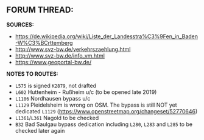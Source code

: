 ﻿**FORUM THREAD:**
- 


**SOURCES:**
- https://de.wikipedia.org/wiki/Liste_der_Landesstra%C3%9Fen_in_Baden-W%C3%BCrttemberg
- http://www.svz-bw.de/verkehrszaehlung.html
- http://www.svz-bw.de/info_vm.html
- https://www.geoportal-bw.de/


**NOTES TO ROUTES:**
- `L575` is signed `K2879`, not drafted
- `L602` Huttenheim - Rußheim u/c (to be opened late 2019)
- `L1106` Nordhausen bypass u/c
- `L1129` Pleidelsheim is wrong on OSM. The bypass is still NOT yet dedicated `L1129` (https://www.openstreetmap.org/changeset/52770646)
- `L1361`/`L361` Nagold to be checked
- `B32` Bad Saulgau bypass dedication including `L280`, `L283` and `L285` to be checked later again
